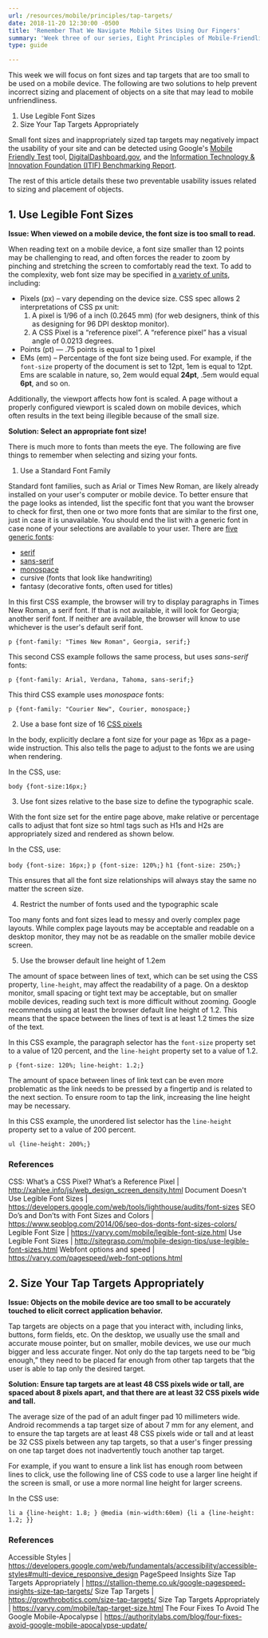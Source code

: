 ```yaml
---
url: /resources/mobile/principles/tap-targets/
date: 2018-11-20 12:30:00 -0500
title: 'Remember That We Navigate Mobile Sites Using Our Fingers'
summary: 'Week three of our series, Eight Principles of Mobile-Friendliness, covers how to size fonts and other tap targets, like links.'
type: guide

---
```


This week we will focus on font sizes and tap targets that are too small to be used on a mobile device. The following are two solutions to help prevent incorrect sizing and placement of objects on a site that may lead to mobile unfriendliness. 

1. Use Legible Font Sizes 
2. Size Your Tap Targets Appropriately 

Small font sizes and inappropriately sized tap targets may negatively impact the usability of your site and can be detected using Google's [Mobile Friendly Test](https://search.google.com/test/mobile-friendly) tool, [DigitalDashboard.gov](https://www.digitaldashboard.gov/), and the [Information Technology & Innovation Foundation (ITIF) Benchmarking Report](https://itif.org/publications/2017/03/08/benchmarking-us-government-websites). 

The rest of this article details these two preventable usability issues related to sizing and placement of objects. 

## 1. Use Legible Font Sizes 

**Issue: When viewed on a mobile device, the font size is too small to read.** 

When reading text on a mobile device, a font size smaller than 12 points may be challenging to read, and often forces the reader to zoom by pinching and stretching the screen to comfortably read the text. To add to the complexity, web font size may be specified in [a variety of units](https://www.youtube.com/watch?v=qrduUUdxBSY&t=21), including: 

- Pixels (px) – vary depending on the device size. CSS spec allows 2 interpretations of CSS px unit:  
   1. A pixel is 1/96 of a inch (0.2645 mm) (for web designers, think of this as designing for 96 DPI desktop monitor). 
   2. A CSS Pixel is a “reference pixel”. A “reference pixel” has a visual angle of 0.0213 degrees. 
- Points (pt) — .75 points is equal to 1 pixel 
- EMs (em) – Percentage of the font size being used. For example, if the `font-size` property of the document is set to 12pt, 1em is equal to 12pt. Ems are scalable in nature, so, 2em would equal **24pt**, .5em would equal **6pt**, and so on. 

Additionally, the viewport affects how font is scaled. A page without a properly configured viewport is scaled down on mobile devices, which often results in the text being illegible because of the small size. 

**Solution: Select an appropriate font size!** 

There is much more to fonts than meets the eye. The following are five things to remember when selecting and sizing your fonts. 

1. Use a Standard Font Family 

Standard font families, such as Arial or Times New Roman, are likely already installed on your user's computer or mobile device. To better ensure that the page looks as intended, list the specific font that you want the browser to check for first, then one or two more fonts that are similar to the first one, just in case it is unavailable. You should end the list with a generic font in case none of your selections are available to your user. There are [five generic fonts](https://www.w3.org/Style/Examples/007/fonts.en.html): 

- [serif](https://en.wikipedia.org/wiki/Serif) 
- [sans-serif](https://en.wikipedia.org/wiki/Sans-serif) 
- [monospace](https://en.wikipedia.org/wiki/Monospaced_font) 
- cursive (fonts that look like handwriting) 
- fantasy (decorative fonts, often used for titles) 

In this first CSS example, the browser will try to display paragraphs in Times New Roman, a serif font. If that is not available, it will look for Georgia; another serif font. If neither are available, the browser will know to use whichever is the user's default serif font. 

`p {font-family: "Times New Roman", Georgia, serif;}`

This second CSS example follows the same process, but uses _sans-serif_ fonts: 

`p {font-family: Arial, Verdana, Tahoma, sans-serif;}`

This third CSS example uses _monospace_ fonts: 

`p {font-family: "Courier New", Courier, monospace;}`

2. Use a base font size of 16 [CSS pixels](http://xahlee.info/js/web_design_screen_density.html)

In the body, explicitly declare a font size for your page as 16px as a page-wide instruction. This also tells the page to adjust to the fonts we are using when rendering. 

In the CSS, use: 

`body {font-size:16px;}`

3. Use font sizes relative to the base size to define the typographic scale. 

With the font size set for the entire page above, make relative or percentage calls to adjust that font size so html tags such as H1s and H2s are appropriately sized and rendered as shown below. 

In the CSS, use: 

`body {font-size: 16px;}`
`p {font-size: 120%;}`
`h1 {font-size: 250%;}`

This ensures that all the font size relationships will always stay the same no matter the screen size. 

4. Restrict the number of fonts used and the typographic scale 

Too many fonts and font sizes lead to messy and overly complex page layouts. While complex page layouts may be acceptable and readable on a desktop monitor, they may not be as readable on the smaller mobile device screen. 

5. Use the browser default line height of 1.2em 

The amount of space between lines of text, which can be set using the CSS property, `line-height`, may affect the readability of a page. On a desktop monitor, small spacing or tight text may be acceptable, but on smaller mobile devices, reading such text is more difficult without zooming. Google recommends using at least the browser default line height of 1.2. This means that the space between the lines of text is at least 1.2 times the size of the text. 

In this CSS example, the paragraph selector has the `font-size` property set to a value of 120 percent, and the `line-height` property set to a value of 1.2. 

`p {font-size: 120%; line-height: 1.2;}`

The amount of space between lines of link text can be even more problematic as the link needs to be pressed by a fingertip and is related to the next section. To ensure room to tap the link, increasing the line height may be necessary. 

In this CSS example, the unordered list selector has the `line-height` property set to a value of 200 percent. 

`ul {line-height: 200%;}`

### References 

CSS: What’s a CSS Pixel? What’s a Reference Pixel | http://xahlee.info/js/web_design_screen_density.html 
Document Doesn't Use Legible Font Sizes | https://developers.google.com/web/tools/lighthouse/audits/font-sizes 
SEO Do’s and Don’ts with Font Sizes and Colors | https://www.seoblog.com/2014/06/seo-dos-donts-font-sizes-colors/ 
Legible Font Size | https://varvy.com/mobile/legible-font-size.html 
Use Legible Font Sizes | http://sitegrasp.com/mobile-design-tips/use-legible-font-sizes.html 
Webfont options and speed | https://varvy.com/pagespeed/web-font-options.html 

## 2. Size Your Tap Targets Appropriately 

**Issue: Objects on the mobile device are too small to be accurately touched to elicit correct application behavior.** 

Tap targets are objects on a page that you interact with, including links, buttons, form fields, etc. On the desktop, we usually use the small and accurate mouse pointer, but on smaller, mobile devices, we use our much bigger and less accurate finger. Not only do the tap targets need to be “big enough,” they need to be placed far enough from other tap targets that the user is able to tap only the desired target. 

**Solution: Ensure tap targets are at least 48 CSS pixels wide or tall, are spaced about 8 pixels apart, and that there are at least 32 CSS pixels wide and tall.** 

The average size of the pad of an adult finger pad 10 millimeters wide. Android recommends a tap target size of about 7 mm for any element, and to ensure the tap targets are at least 48 CSS pixels wide or tall and at least be 32 CSS pixels between any tap targets, so that a user's finger pressing on one tap target does not inadvertently touch another tap target. 

For example, if you want to ensure a link list has enough room between lines to click, use the following line of CSS code to use a larger line height if the screen is small, or use a more normal line height for larger screens. 

In the CSS use:  

`li a {line-height: 1.8; } @media (min-width:60em) {li a {line-height: 1.2; }}`

### References 

Accessible Styles | https://developers.google.com/web/fundamentals/accessibility/accessible-styles#multi-device_responsive_design 
PageSpeed Insights Size Tap Targets Appropriately | https://stallion-theme.co.uk/google-pagespeed-insights-size-tap-targets/ 
Size Tap Targets | https://growthrobotics.com/size-tap-targets/ 
Size Tap Targets Appropriately | https://varvy.com/mobile/tap-target-size.html 
The Four Fixes To Avoid The Google Mobile-Apocalypse | https://authoritylabs.com/blog/four-fixes-avoid-google-mobile-apocalypse-update/ 
